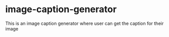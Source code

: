 # image-caption-generator
This is an image caption generator where user can get the caption for their image
